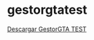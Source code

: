 # gestorgtatest
[Descargar GestorGTA TEST](https://raw.githubusercontent.com/PaxNotFun/gestorgtatest/refs/heads/main/GestorGTA.exe)